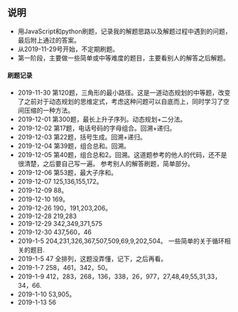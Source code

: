 ## 说明
* 用JavaScript和python刷题，记录我的解题思路以及解题过程中遇到的问题，最后附上通过的答案。
* 从2019-11-29号开始，不定期刷题。
* 第一阶段，主要做一些简单或中等难度的题目，主要看别人的解答之后解题。
#### 刷题记录
* 2019-11-30  第120题，三角形的最小路径。这是一道动态规划的中等题，改变了之前对于动态规划的思维定式，考虑这种问题可以自底而上，同时学习了空间压缩的一种方法。
* 2019-12-01  第300题，最长上升子序列。动态规划+二分法。
* 2019-12-02  第17题，电话号码的字母组合。回溯+递归。
* 2019-12-03  第22题，括号生成。回溯+递归。
* 2019-12-04  第39题，组合总和。回溯。
* 2019-12-05  第40题，组合总和2。回溯。这道题参考的他人的代码，还不是很清楚，之后要自己写一遍。
参考别人的解答刷题，简单部分。
* 2019-12-06  第53题，最大子序和。
* 2019-12-07  125,136,155,172。
* 2019-12-09  88。
* 2019-12-10 169。
* 2019-12-26 190，191,203,206。
* 2019-12-28 219,283
* 2019-12-29 342,349,371,575
* 2019-12-30 437,560，46
* 2019-1-5 204,231,326,367,507,509,69,9,202,504。 一些简单的关于循环相关的题目.
* 2019-1-5 47 全排列，这题没弄懂，记下，之后再看。
* 2019-1-7 258，461，342，50。
* 2019-1-9 412，283，268，136，338，26，977，27,48,49,55,31,33，34，66.
* 2019-1-10 53,905。
* 2019-1-13 56
